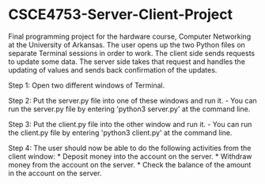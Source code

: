 # CSCE4753-Server-Client-Project
Final programming project for the hardware course, Computer Networking at the University of Arkansas. The user opens up the two Python files on separate Terminal sessions in order to work. The client side sends requests to update some data. The server side takes that request and handles the updating of values and sends back confirmation of the updates.

Step 1: Open two different windows of Terminal.

Step 2: Put the server.py file into one of these windows and run it.
	- You can run the server.py file by entering 'python3 server.py' at the command line.

Step 3: Put the client.py file into the other window and run it.
	- You can run the client.py file by entering 'python3 client.py' at the command line.

Step 4: The user should now be able to do the following activities from the client window:
	* Deposit money into the account on the server.
	* Withdraw money from the account on the server.
	* Check the balance of the amount in the account on the server.

